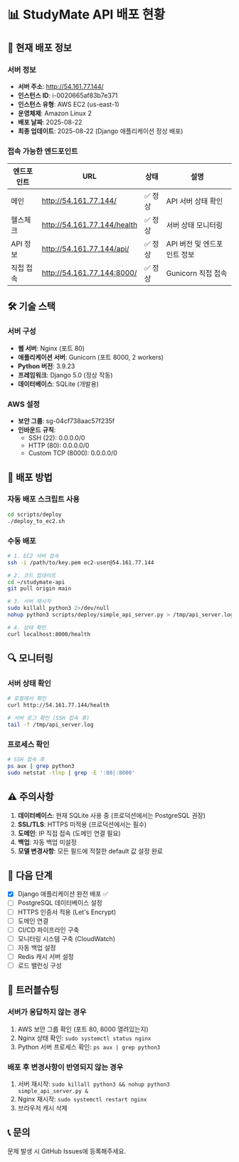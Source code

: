 # 📊 StudyMate API 배포 현황

## 🚀 현재 배포 정보

### 서버 정보
- **서버 주소**: http://54.161.77.144/
- **인스턴스 ID**: i-0020665af83b7e371
- **인스턴스 유형**: AWS EC2 (us-east-1)
- **운영체제**: Amazon Linux 2
- **배포 날짜**: 2025-08-22
- **최종 업데이트**: 2025-08-22 (Django 애플리케이션 정상 배포)

### 접속 가능한 엔드포인트
| 엔드포인트 | URL | 상태 | 설명 |
|-----------|-----|------|-----|
| 메인 | http://54.161.77.144/ | ✅ 정상 | API 서버 상태 확인 |
| 헬스체크 | http://54.161.77.144/health | ✅ 정상 | 서버 상태 모니터링 |
| API 정보 | http://54.161.77.144/api/ | ✅ 정상 | API 버전 및 엔드포인트 정보 |
| 직접 접속 | http://54.161.77.144:8000/ | ✅ 정상 | Gunicorn 직접 접속 |

## 🛠 기술 스택

### 서버 구성
- **웹 서버**: Nginx (포트 80)
- **애플리케이션 서버**: Gunicorn (포트 8000, 2 workers)
- **Python 버전**: 3.9.23
- **프레임워크**: Django 5.0 (정상 작동)
- **데이터베이스**: SQLite (개발용)

### AWS 설정
- **보안 그룹**: sg-04cf738aac57f235f
- **인바운드 규칙**:
  - SSH (22): 0.0.0.0/0
  - HTTP (80): 0.0.0.0/0
  - Custom TCP (8000): 0.0.0.0/0

## 📝 배포 방법

### 자동 배포 스크립트 사용
```bash
cd scripts/deploy
./deploy_to_ec2.sh
```

### 수동 배포
```bash
# 1. EC2 서버 접속
ssh -i /path/to/key.pem ec2-user@54.161.77.144

# 2. 코드 업데이트
cd ~/studymate-api
git pull origin main

# 3. 서버 재시작
sudo killall python3 2>/dev/null
nohup python3 scripts/deploy/simple_api_server.py > /tmp/api_server.log 2>&1 &

# 4. 상태 확인
curl localhost:8000/health
```

## 🔍 모니터링

### 서버 상태 확인
```bash
# 로컬에서 확인
curl http://54.161.77.144/health

# 서버 로그 확인 (SSH 접속 후)
tail -f /tmp/api_server.log
```

### 프로세스 확인
```bash
# SSH 접속 후
ps aux | grep python3
sudo netstat -tlnp | grep -E ':80|:8000'
```

## ⚠️ 주의사항

1. **데이터베이스**: 현재 SQLite 사용 중 (프로덕션에서는 PostgreSQL 권장)
2. **SSL/TLS**: HTTPS 미적용 (프로덕션에서는 필수)
3. **도메인**: IP 직접 접속 (도메인 연결 필요)
4. **백업**: 자동 백업 미설정
5. **모델 변경사항**: 모든 필드에 적절한 default 값 설정 완료

## 📅 다음 단계

- [x] Django 애플리케이션 완전 배포 ✅
- [ ] PostgreSQL 데이터베이스 설정
- [ ] HTTPS 인증서 적용 (Let's Encrypt)
- [ ] 도메인 연결
- [ ] CI/CD 파이프라인 구축
- [ ] 모니터링 시스템 구축 (CloudWatch)
- [ ] 자동 백업 설정
- [ ] Redis 캐시 서버 설정
- [ ] 로드 밸런싱 구성

## 🔧 트러블슈팅

### 서버가 응답하지 않는 경우
1. AWS 보안 그룹 확인 (포트 80, 8000 열려있는지)
2. Nginx 상태 확인: `sudo systemctl status nginx`
3. Python 서버 프로세스 확인: `ps aux | grep python3`

### 배포 후 변경사항이 반영되지 않는 경우
1. 서버 재시작: `sudo killall python3 && nohup python3 simple_api_server.py &`
2. Nginx 재시작: `sudo systemctl restart nginx`
3. 브라우저 캐시 삭제

## 📞 문의
문제 발생 시 GitHub Issues에 등록해주세요.